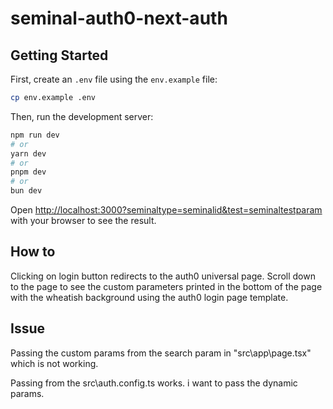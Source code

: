 # seminal-auth0-next-auth

## Getting Started

First, create an `.env` file using the `env.example` file:

```bash
cp env.example .env
```

Then, run the development server:

```bash
npm run dev
# or
yarn dev
# or
pnpm dev
# or
bun dev
```

Open [http://localhost:3000?seminaltype=seminalid&test=seminaltestparam](http://localhost:3000?seminaltype=seminalid&test=seminaltestparam) with your browser to see the result.

## How to 
Clicking on login button redirects to the auth0 universal page. Scroll down to the page to see the custom parameters printed in the bottom of the page with the wheatish background using the auth0 login page template.

## Issue 
Passing the custom params from the search param in "src\app\page.tsx" which is not working.

Passing from the src\auth.config.ts works. i want to pass the dynamic params.